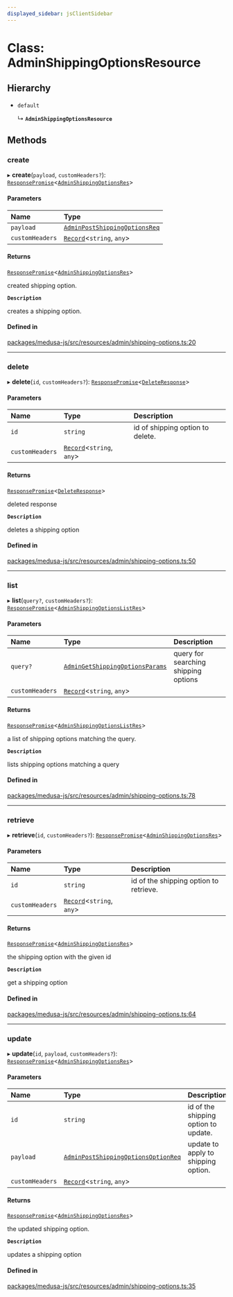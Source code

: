 ```yaml
---
displayed_sidebar: jsClientSidebar
---
```


# Class: AdminShippingOptionsResource

## Hierarchy

- `default`

  ↳ **`AdminShippingOptionsResource`**

## Methods

### create

▸ **create**(`payload`, `customHeaders?`): [`ResponsePromise`](../modules/internal-12.md#responsepromise)<[`AdminShippingOptionsRes`](../modules/internal-8.internal.md#adminshippingoptionsres)\>

#### Parameters

| Name | Type |
| :------ | :------ |
| `payload` | [`AdminPostShippingOptionsReq`](internal-8.internal.AdminPostShippingOptionsReq.md) |
| `customHeaders` | [`Record`](../modules/internal.md#record)<`string`, `any`\> |

#### Returns

[`ResponsePromise`](../modules/internal-12.md#responsepromise)<[`AdminShippingOptionsRes`](../modules/internal-8.internal.md#adminshippingoptionsres)\>

created shipping option.

**`Description`**

creates a shipping option.

#### Defined in

[packages/medusa-js/src/resources/admin/shipping-options.ts:20](https://github.com/medusajs/medusa/blob/f15cd596e4/packages/medusa-js/src/resources/admin/shipping-options.ts#L20)

___

### delete

▸ **delete**(`id`, `customHeaders?`): [`ResponsePromise`](../modules/internal-12.md#responsepromise)<[`DeleteResponse`](../modules/internal-8.internal.md#deleteresponse)\>

#### Parameters

| Name | Type | Description |
| :------ | :------ | :------ |
| `id` | `string` | id of shipping option to delete. |
| `customHeaders` | [`Record`](../modules/internal.md#record)<`string`, `any`\> |  |

#### Returns

[`ResponsePromise`](../modules/internal-12.md#responsepromise)<[`DeleteResponse`](../modules/internal-8.internal.md#deleteresponse)\>

deleted response

**`Description`**

deletes a shipping option

#### Defined in

[packages/medusa-js/src/resources/admin/shipping-options.ts:50](https://github.com/medusajs/medusa/blob/f15cd596e4/packages/medusa-js/src/resources/admin/shipping-options.ts#L50)

___

### list

▸ **list**(`query?`, `customHeaders?`): [`ResponsePromise`](../modules/internal-12.md#responsepromise)<[`AdminShippingOptionsListRes`](../modules/internal-8.internal.md#adminshippingoptionslistres)\>

#### Parameters

| Name | Type | Description |
| :------ | :------ | :------ |
| `query?` | [`AdminGetShippingOptionsParams`](internal-8.internal.AdminGetShippingOptionsParams.md) | query for searching shipping options |
| `customHeaders` | [`Record`](../modules/internal.md#record)<`string`, `any`\> |  |

#### Returns

[`ResponsePromise`](../modules/internal-12.md#responsepromise)<[`AdminShippingOptionsListRes`](../modules/internal-8.internal.md#adminshippingoptionslistres)\>

a list of shipping options matching the query.

**`Description`**

lists shipping options matching a query

#### Defined in

[packages/medusa-js/src/resources/admin/shipping-options.ts:78](https://github.com/medusajs/medusa/blob/f15cd596e4/packages/medusa-js/src/resources/admin/shipping-options.ts#L78)

___

### retrieve

▸ **retrieve**(`id`, `customHeaders?`): [`ResponsePromise`](../modules/internal-12.md#responsepromise)<[`AdminShippingOptionsRes`](../modules/internal-8.internal.md#adminshippingoptionsres)\>

#### Parameters

| Name | Type | Description |
| :------ | :------ | :------ |
| `id` | `string` | id of the shipping option to retrieve. |
| `customHeaders` | [`Record`](../modules/internal.md#record)<`string`, `any`\> |  |

#### Returns

[`ResponsePromise`](../modules/internal-12.md#responsepromise)<[`AdminShippingOptionsRes`](../modules/internal-8.internal.md#adminshippingoptionsres)\>

the shipping option with the given id

**`Description`**

get a shipping option

#### Defined in

[packages/medusa-js/src/resources/admin/shipping-options.ts:64](https://github.com/medusajs/medusa/blob/f15cd596e4/packages/medusa-js/src/resources/admin/shipping-options.ts#L64)

___

### update

▸ **update**(`id`, `payload`, `customHeaders?`): [`ResponsePromise`](../modules/internal-12.md#responsepromise)<[`AdminShippingOptionsRes`](../modules/internal-8.internal.md#adminshippingoptionsres)\>

#### Parameters

| Name | Type | Description |
| :------ | :------ | :------ |
| `id` | `string` | id of the shipping option to update. |
| `payload` | [`AdminPostShippingOptionsOptionReq`](internal-8.internal.AdminPostShippingOptionsOptionReq.md) | update to apply to shipping option. |
| `customHeaders` | [`Record`](../modules/internal.md#record)<`string`, `any`\> |  |

#### Returns

[`ResponsePromise`](../modules/internal-12.md#responsepromise)<[`AdminShippingOptionsRes`](../modules/internal-8.internal.md#adminshippingoptionsres)\>

the updated shipping option.

**`Description`**

updates a shipping option

#### Defined in

[packages/medusa-js/src/resources/admin/shipping-options.ts:35](https://github.com/medusajs/medusa/blob/f15cd596e4/packages/medusa-js/src/resources/admin/shipping-options.ts#L35)
